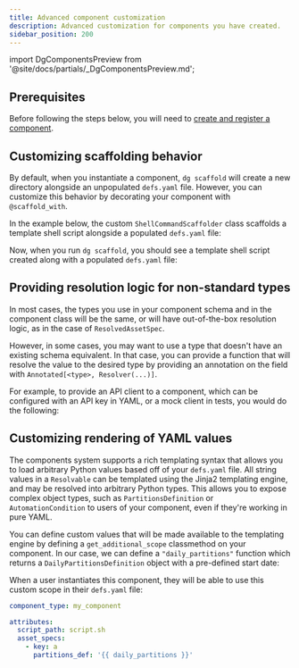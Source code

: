 ```yaml
---
title: Advanced component customization
description: Advanced customization for components you have created.
sidebar_position: 200
---
```


import DgComponentsPreview from '@site/docs/partials/\_DgComponentsPreview.md';

<DgComponentsPreview />

## Prerequisites

Before following the steps below, you will need to [create and register a component](/guides/labs/components/creating-new-components/creating-and-registering-a-component).

## Customizing scaffolding behavior

By default, when you instantiate a component, `dg scaffold` will create a new directory alongside an unpopulated `defs.yaml` file. However, you can customize this behavior by decorating your component with `@scaffold_with`.

In the example below, the custom `ShellCommandScaffolder` class scaffolds a template shell script alongside a populated `defs.yaml` file:

<CodeExample
  path="docs_snippets/docs_snippets/guides/components/shell-script-component/with-scaffolder.py"
  language="python"
  title="my_component_library/lib/shell_command.py"
/>

Now, when you run `dg scaffold`, you should see a template shell script created along with a populated `defs.yaml` file:

<CodeExample
  path="docs_snippets/docs_snippets/guides/components/shell-script-component/5-scaffolded-defs.yaml"
  language="yaml"
  title="my_component_library/components/my_shell_command/defs.yaml"
/>

<CodeExample
  path="docs_snippets/docs_snippets/guides/components/shell-script-component/6-scaffolded-component-script.sh"
  language="bash"
  title="my_component_library/components/my_shell_command/script.sh"
/>

## Providing resolution logic for non-standard types

In most cases, the types you use in your component schema and in the component class will be the same, or will have out-of-the-box resolution logic, as in the case of `ResolvedAssetSpec`.

However, in some cases, you may want to use a type that doesn't have an existing schema equivalent. In that case, you can provide a function that will resolve the value to the desired type by providing an annotation on the field with `Annotated[<type>, Resolver(...)]`.

For example, to provide an API client to a component, which can be configured with an API key in YAML, or a mock client in tests, you would do the following:

<CodeExample
  path="docs_snippets/docs_snippets/guides/components/shell-script-component/custom-schema-resolution.py"
  language="python"
/>

## Customizing rendering of YAML values

The components system supports a rich templating syntax that allows you to load arbitrary Python values based off of your `defs.yaml` file. All string values in a `Resolvable` can be templated using the Jinja2 templating engine, and may be resolved into arbitrary Python types. This allows you to expose complex object types, such as `PartitionsDefinition` or `AutomationCondition` to users of your component, even if they're working in pure YAML.

You can define custom values that will be made available to the templating engine by defining a `get_additional_scope` classmethod on your component. In our case, we can define a `"daily_partitions"` function which returns a `DailyPartitionsDefinition` object with a pre-defined start date:

<CodeExample
  path="docs_snippets/docs_snippets/guides/components/shell-script-component/with-custom-scope.py"
  language="python"
/>

When a user instantiates this component, they will be able to use this custom scope in their `defs.yaml` file:

```yaml
component_type: my_component

attributes:
  script_path: script.sh
  asset_specs:
    - key: a
      partitions_def: '{{ daily_partitions }}'
```
